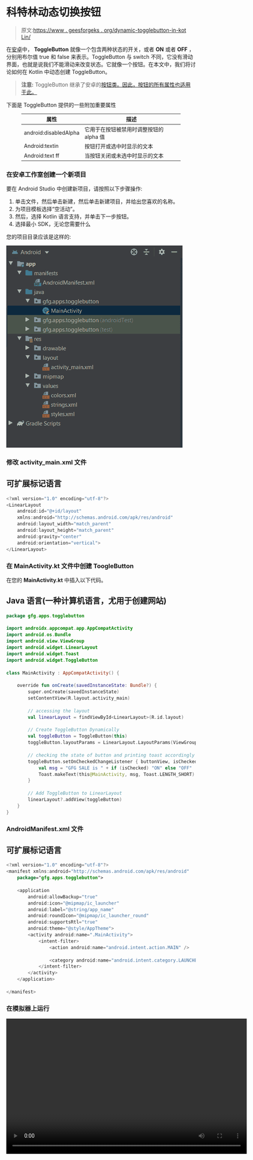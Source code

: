 # 科特林动态切换按钮

> 原文:[https://www . geesforgeks . org/dynamic-togglebutton-in-kot Lin/](https://www.geeksforgeeks.org/dynamic-togglebutton-in-kotlin/)

在[安卓](https://www.geeksforgeeks.org/introduction-to-android-development/)中， **ToggleButton** 就像一个包含两种状态的开关，或者 **ON** 或者 **OFF** ，分别用布尔值 true 和 false 来表示。ToggleButton 与 switch 不同，它没有滑动界面，也就是说我们不能滑动来改变状态。它就像一个按钮。在本文中，我们将讨论如何在 Kotlin 中动态创建 ToggleButton。

> **注意:** ToggleButton 继承了安卓的[按钮类。因此，按钮的所有属性也适用于此。](https://www.geeksforgeeks.org/button-in-kotlin/)

下面是 ToggleButton 提供的一些附加重要属性

<figure class="table">

| 属性 | 描述 |
| --- | --- |
| android:disabledAlpha | 它用于在按钮被禁用时调整按钮的 alpha 值 |
| Android:textin | 按钮打开或选中时显示的文本 |
| Android:text ff | 当按钮关闭或未选中时显示的文本 |

</figure>

### 在安卓工作室创建一个新项目

要在 Android Studio 中创建新项目，请按照以下步骤操作:

1.  单击文件，然后单击新建，然后单击新建项目，并给出您喜欢的名称。
2.  为项目模板选择“空活动”。
3.  然后，选择 Kotlin 语言支持，并单击下一步按钮。
4.  选择最小 SDK，无论您需要什么

您的项目目录应该是这样的:

![android-project-directory](img/bcd4d0a29b96d119bd5be9bf880d2769.png)

### 修改 activity_main.xml 文件

## 可扩展标记语言

```kt
<?xml version="1.0" encoding="utf-8"?>
<LinearLayout
    android:id="@+id/layout"
    xmlns:android="http://schemas.android.com/apk/res/android"
    android:layout_width="match_parent"
    android:layout_height="match_parent"
    android:gravity="center"
    android:orientation="vertical">
</LinearLayout>
```

### 在 MainActivity.kt 文件中创建 ToogleButton

在您的 **MainActivity.kt** 中插入以下代码。

## Java 语言(一种计算机语言，尤用于创建网站)

```kt
package gfg.apps.togglebutton

import androidx.appcompat.app.AppCompatActivity
import android.os.Bundle
import android.view.ViewGroup
import android.widget.LinearLayout
import android.widget.Toast
import android.widget.ToggleButton

class MainActivity : AppCompatActivity() {

    override fun onCreate(savedInstanceState: Bundle?) {
        super.onCreate(savedInstanceState)
        setContentView(R.layout.activity_main)

        // accessing the layout
        val linearLayout = findViewById<LinearLayout>(R.id.layout)

        // Create ToggleButton Dynamically
        val toggleButton = ToggleButton(this)
        toggleButton.layoutParams = LinearLayout.LayoutParams(ViewGroup.LayoutParams.WRAP_CONTENT, ViewGroup.LayoutParams.WRAP_CONTENT)

        // checking the state of button and printing toast accordingly
        toggleButton.setOnCheckedChangeListener { buttonView, isChecked ->
            val msg = "GFG SALE is " + if (isChecked) "ON" else "OFF"
            Toast.makeText(this@MainActivity, msg, Toast.LENGTH_SHORT).show()
        }

        // Add ToggleButton to LinearLayout
        linearLayout?.addView(toggleButton)
    }
}
```

### AndroidManifest.xml 文件

## 可扩展标记语言

```kt
<?xml version="1.0" encoding="utf-8"?>
<manifest xmlns:android="http://schemas.android.com/apk/res/android"
    package="gfg.apps.togglebutton">

    <application
        android:allowBackup="true"
        android:icon="@mipmap/ic_launcher"
        android:label="@string/app_name"
        android:roundIcon="@mipmap/ic_launcher_round"
        android:supportsRtl="true"
        android:theme="@style/AppTheme">
        <activity android:name=".MainActivity">
            <intent-filter>
                <action android:name="android.intent.action.MAIN" />

                <category android:name="android.intent.category.LAUNCHER" />
            </intent-filter>
        </activity>
    </application>

</manifest>
```

### 在模拟器上运行

<video class="wp-video-shortcode" id="video-439394-1" width="640" height="360" preload="metadata" controls=""><source type="video/mp4" src="https://media.geeksforgeeks.org/wp-content/uploads/20200610001950/TOGGLEBUTTON.mp4?_=1">[https://media.geeksforgeeks.org/wp-content/uploads/20200610001950/TOGGLEBUTTON.mp4](https://media.geeksforgeeks.org/wp-content/uploads/20200610001950/TOGGLEBUTTON.mp4)</video>